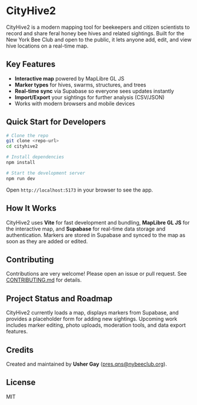 # CityHive2

CityHive2 is a modern mapping tool for beekeepers and citizen scientists to record and share feral honey bee hives and related sightings. Built for the New York Bee Club and open to the public, it lets anyone add, edit, and view hive locations on a real-time map.

[//]: # (TODO: add screenshot)

## Key Features
- **Interactive map** powered by MapLibre GL JS
- **Marker types** for hives, swarms, structures, and trees
- **Real-time sync** via Supabase so everyone sees updates instantly
- **Import/Export** your sightings for further analysis (CSV/JSON)
- Works with modern browsers and mobile devices

## Quick Start for Developers
```bash
# Clone the repo
git clone <repo-url>
cd cityhive2

# Install dependencies
npm install

# Start the development server
npm run dev
```
Open `http://localhost:5173` in your browser to see the app.

## How It Works
CityHive2 uses **Vite** for fast development and bundling, **MapLibre GL JS** for the interactive map, and **Supabase** for real-time data storage and authentication. Markers are stored in Supabase and synced to the map as soon as they are added or edited.

## Contributing
Contributions are very welcome! Please open an issue or pull request. See [CONTRIBUTING.md](CONTRIBUTING.md) for details.

## Project Status and Roadmap
CityHive2 currently loads a map, displays markers from Supabase, and provides a placeholder form for adding new sightings. Upcoming work includes marker editing, photo uploads, moderation tools, and data export features.

## Credits
Created and maintained by **Usher Gay** (<pres.qns@nybeeclub.org>).

## License
MIT
